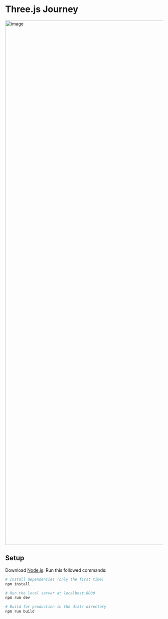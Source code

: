 # Three.js Journey

<img width="1673" alt="image" src="https://github.com/gnulitskaya/threejs-haunted-house/assets/63544167/6a777969-20e8-48fb-9ef5-a11bd4a5436f">


## Setup
Download [Node.js](https://nodejs.org/en/download/).
Run this followed commands:

``` bash
# Install dependencies (only the first time)
npm install

# Run the local server at localhost:8080
npm run dev

# Build for production in the dist/ directory
npm run build
```
